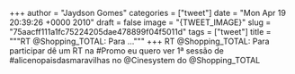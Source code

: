 
+++
author = "Jaydson Gomes"
categories = ["tweet"]
date = "Mon Apr 19 20:39:26 +0000 2010"
draft = false
image = "{TWEET_IMAGE}"
slug = "75aacff111a1fc75224205dae478899f04f5011d"
tags = ["tweet"]
title = """RT @Shopping_TOTAL: Para ..."""
+++
RT @Shopping_TOTAL: Para participar dê um RT na #Promo eu quero ver 1ª sessão de #alicenopaisdasmaravilhas no @Cinesystem do @Shopping_TOTAL
